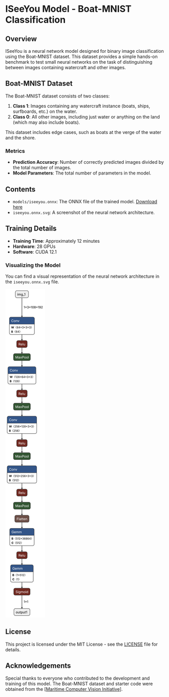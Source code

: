 # ISeeYou Model - Boat-MNIST Classification

## Overview

ISeeYou is a neural network model designed for binary image classification using the Boat-MNIST dataset. This dataset provides a simple hands-on benchmark to test small neural networks on the task of distinguishing between images containing watercraft and other images.

## Boat-MNIST Dataset

The Boat-MNIST dataset consists of two classes:
1. **Class 1**: Images containing any watercraft instance (boats, ships, surfboards, etc.) on the water.
2. **Class 0**: All other images, including just water or anything on the land (which may also include boats).

This dataset includes edge cases, such as boats at the verge of the water and the shore.

### Metrics

- **Prediction Accuracy**: Number of correctly predicted images divided by the total number of images.
- **Model Parameters**: The total number of parameters in the model.

## Contents

- `models/iseeyou.onnx`: The ONNX file of the trained model. [Download here](https://drive.google.com/file/d/your-file-id/view?usp=sharing)
- `iseeyou.onnx.svg`: A screenshot of the neural network architecture.

## Training Details

- **Training Time**: Approximately 12 minutes
- **Hardware**: 28 GPUs
- **Software**: CUDA 12.1

### Visualizing the Model

You can find a visual representation of the neural network architecture in the `iseeyou.onnx.svg` file.

![Model Architecture](iseeyou.onnx.svg)

## License

This project is licensed under the MIT License - see the [LICENSE](LICENSE) file for details.

## Acknowledgements

Special thanks to everyone who contributed to the development and training of this model. The Boat-MNIST dataset and starter code were obtained from the [[Maritime Computer Vision Initiative](https://macvi.org/dataset)].
